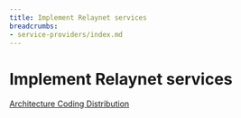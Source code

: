 ```yaml
---
title: Implement Relaynet services
breadcrumbs:
- service-providers/index.md
---
```


# Implement Relaynet services

<div class="buttons is-centered">
  <a class="button is-link" href="{% link service-providers/implementation/architecture.md %}">
    <i class="fas fa-drafting-compass"></i>
    Architecture
  </a>
  <a class="button is-link" href="{% link service-providers/implementation/coding.md %}">
    <i class="fas fa-code"></i>
    Coding
  </a>
  <a class="button is-link" href="{% link service-providers/implementation/distribution.md %}">
    <i class="fas fa-rocket"></i>
    Distribution
  </a>
</div>

